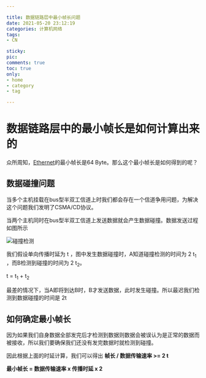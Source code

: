 ```yaml
---

title: 数据链路层中最小帧长问题
date: 2021-05-20 23:12:19
categories: 计算机网络
tags:
- CN

sticky: 
pic:
comments: true
toc: true
only:
- home
- category
- tag

---
```

# 数据链路层中的最小帧长是如何计算出来的

众所周知，[Ethernet](https://zh.wikipedia.org/wiki/%E4%BB%A5%E5%A4%AA%E7%BD%91#:~:text=%E4%BB%A5%E5%A4%AA%E7%BD%91%EF%BC%88%E8%8B%B1%E8%AA%9E%EF%BC%9AEthernet%EF%BC%89,%E7%89%8C%E7%8E%AF%E3%80%81FDDI%E5%92%8CARCNET%E3%80%82)的最小帧长是64 Byte。那么这个最小帧长是如何得到的呢？

## 数据碰撞问题

当多个主机挂载在bus型半双工信道上时我们都会存在一个信道争用问题，为解决这个问题我们发明了CSMA/CD协议。

当两个主机同时在bus型半双工信道上发送数据就会产生数据碰撞。数据发送过程如图所示

![碰撞检测](https://i.loli.net/2021/02/02/4SZ3mcQAJtBNjoM.png)

我们假设单向传播时延为 t ，图中发生数据碰撞时，A知道碰撞检测的时间为 2 t<sub>1</sub> ，而B检测到碰撞的时间为 2 t<sub>2</sub>。

t = t<sub>1</sub> + t<sub>2</sub>

最差的情况下，当A即将到达B时，B才发送数据，此时发生碰撞。所以最迟我们检测到数据碰撞的时间是 2t

## 如何确定最小帧长

因为如果我们自身数据全部发完后才检测到数据则数据会被误认为是正常的数据而被接收，所以我们要确保我们还没有发完数据时就检测到碰撞。

因此根据上面的时延计算，我们可以得出 **帧长 / 数据传输速率 >= 2 t**

**最小帧长 = 数据传输速率 x 传播时延 x 2**



